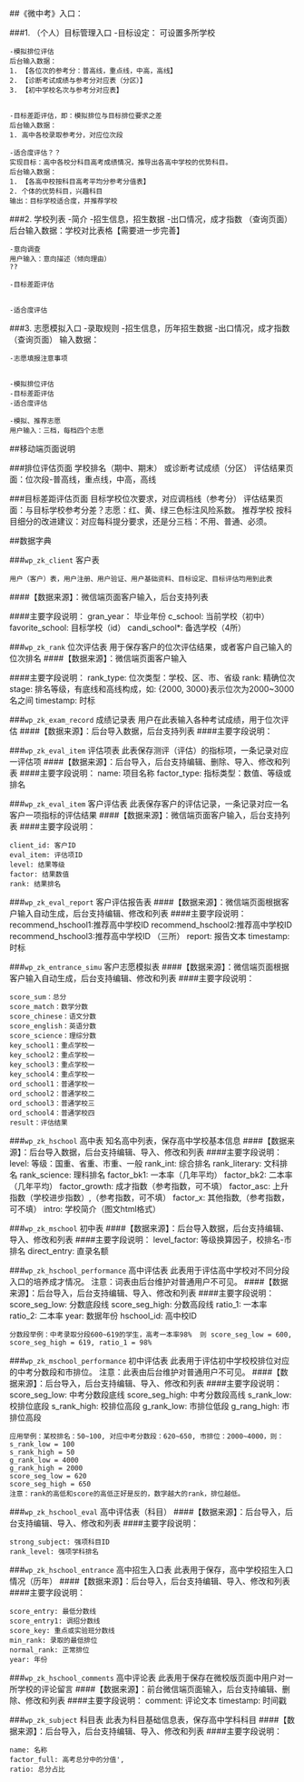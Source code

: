 ##《微中考》入口：

###1. （个人）目标管理入口
    -目标设定：
    可设置多所学校

    -模拟排位评估
    后台输入数据：
    1. 【各位次的参考分：普高线，重点线，中高，高线】
    2. 【诊断考试成绩与参考分对应表（分区）】
    3. 【初中学校名次与参考分对应表】


    -目标差距评估，即：模拟排位与目标排位要求之差
    后台输入数据：
    1. 高中各校录取参考分，对应位次段

    -适合度评估？？
    实现目标：高中各校分科目高考成绩情况，推导出各高中学校的优势科目。
    后台输入数据：
    1. 【各高中校按科目高考平均分参考分值表】
    2. 个体的优势科目，兴趣科目
    输出：目标学校适合度，并推荐学校


###2. 学校列表
    -简介
    -招生信息，招生数据
    -出口情况，成才指数 （查询页面）
    后台输入数据：学校对比表格【需要进一步完善】

    -意向调查
    用户输入：意向描述（倾向理由）
    ??

    -目标差距评估


    -适合度评估

###3. 志愿模拟入口
    -录取规则
    -招生信息，历年招生数据
    -出口情况，成才指数 （查询页面）
    输入数据：

    -志愿填报注意事项


    -模拟排位评估
    -目标差距评估
    -适合度评估

    -模拟、推荐志愿
    用户输入：三档，每档四个志愿


##移动端页面说明


###排位评估页面
   学校排名（期中、期末）
   或诊断考试成绩（分区）
   评估结果页面：位次段-普高线，重点线，中高，高线

###目标差距评估页面
   目标学校位次要求，对应调档线（参考分）
   评估结果页面：与目标学校参考分差？志愿：红、黄、绿三色标注风险系数。
   推荐学校
   按科目细分的改进建议：对应每科提分要求，还是分三档：不用、普通、必须。


##数据字典

###`wp_zk_client` 客户表

    用户（客户）表，用户注册、用户验证、用户基础资料、目标设定、目标评估均用到此表

####【数据来源】：微信端页面客户输入，后台支持列表
	
####主要字段说明：
	gran_year： 毕业年份
	c_school: 当前学校（初中）
	favorite_school: 目标学校（id）
	candi_school*: 备选学校（4所）

###`wp_zk_rank` 位次评估表
	用于保存客户的位次评估结果，或者客户自己输入的位次排名
####【数据来源】：微信端页面客户输入

####主要字段说明：
	rank_type: 位次类型：学校、区、市、省级
	rank: 精确位次
	stage: 排名等级，有底线和高线构成，如: {2000, 3000}表示位次为2000~3000名之间
	timestamp: 时标


###`wp_zk_exam_record` 成绩记录表
	用户在此表输入各种考试成绩，用于位次评估
####【数据来源】：后台导入数据，后台支持列表
####主要字段说明：

###`wp_zk_eval_item` 评估项表
    此表保存测评（评估）的指标项，一条记录对应一评估项
####【数据来源】：后台导入，后台支持编辑、删除、导入、修改和列表
####主要字段说明：
     name: 项目名称
     factor_type: 指标类型：数值、等级或排名

###`wp_zk_eval_item` 客户评估表
    此表保存客户的评估记录，一条记录对应一名客户一项指标的评估结果
####【数据来源】：微信端页面客户输入，后台支持列表
####主要字段说明：

    client_id: 客户ID
    eval_item: 评估项ID
    level: 结果等级
    factor: 结果数值
    rank: 结果排名

###`wp_zk_eval_report` 客户评估报告表
####【数据来源】：微信端页面根据客户输入自动生成，后台支持编辑、修改和列表
####主要字段说明：
    recommend_hschool1:推荐高中学校ID
    recommend_hschool2:推荐高中学校ID
    recommend_hschool3:推荐高中学校ID （三所）
    report: 报告文本
    timestamp:时标

###`wp_zk_entrance_simu` 客户志愿模拟表
####【数据来源】：微信端页面根据客户输入自动生成，后台支持编辑、修改和列表
####主要字段说明：

    score_sum：总分
    score_match：数学分数
    score_chinese：语文分数
    score_english：英语分数
    score_science：理综分数
    key_school1：重点学校一
    key_school2：重点学校一
    key_school3：重点学校一
    key_school4：重点学校一
    ord_school1：普通学校一
    ord_school2：普通学校二
    ord_school3：普通学校三
    ord_school4：普通学校四
    result：评估结果


###`wp_zk_hschool` 高中表
    知名高中列表，保存高中学校基本信息
####【数据来源】：后台导入数据，后台支持编辑、导入、修改和列表
####主要字段说明：
    level: 等级：国重、省重、市重、一般
    rank_int: 综合排名
    rank_literary: 文科排名
    rank_science: 理科排名
    factor_bk1: 一本率（几年平均）
    factor_bk2: 二本率（几年平均）
    factor_growth: 成才指数（参考指数，可不填）
    factor_asc: 上升指数（学校进步指数）,（参考指数，可不填）
    factor_x: 其他指数,（参考指数，可不填）
    intro: 学校简介（图文html格式）

###`wp_zk_mschool` 初中表
####【数据来源】：后台导入数据，后台支持编辑、导入、修改和列表
####主要字段说明：
    level_factor: 等级换算因子，校排名-市排名
    direct_entry: 直录名额

###`wp_zk_hschool_performance` 高中评估表
	此表用于评估高中学校对不同分段入口的培养成才情况。
	注意：词表由后台维护对普通用户不可见。
####【数据来源】：后台导入，后台支持编辑、导入、修改和列表
####主要字段说明：
	score_seg_low: 分数底段线
	score_seg_high: 分数高段线
	ratio_1: 一本率
	ratio_2: 二本率
	year: 数据年份
	hschool_id: 高中校ID

	分数段举例：中考录取分段600~619的学生，高考一本率98%  则 score_seg_low = 600, score_seg_high = 619, ratio_1 = 98%

###`wp_zk_mschool_performance` 初中评估表
	此表用于评估初中学校校排位对应的中考分数段和市排位。
	注意：此表由后台维护对普通用户不可见。
####【数据来源】：后台导入，后台支持编辑、导入、修改和列表
####主要字段说明：
	score_seg_low: 中考分数段底线
	score_seg_high: 中考分数段高线
	s_rank_low: 校排位底段
	s_rank_high: 校排位高段
	g_rank_low:	市排位低段
	g_rang_high: 市排位高段

	应用举例：某校排名：50~100, 对应中考分数段：620~650, 市排位：2000~4000，则：
	s_rank_low = 100
	s_rank_high = 50
	g_rank_low = 4000
	g_rank_high = 2000
	score_seg_low = 620
    score_seg_high = 650
    注意：rank的高低和score的高低正好是反的，数字越大的rank，排位越低。

###`wp_zk_hschool_eval` 高中评估表（科目）
####【数据来源】：后台导入，后台支持编辑、导入、修改和列表
####主要字段说明：

    strong_subject: 强项科目ID
    rank_level: 强项学科排名

###`wp_zk_hschool_entrance` 高中招生入口表
    此表用于保存，高中学校招生入口情况（历年）
####【数据来源】：后台导入，后台支持编辑、导入、修改和列表
####主要字段说明：

    score_entry: 最低分数线
    score_entry1: 调招分数线
    score_key: 重点或实验班分数线
    min_rank: 录取的最低排位
    normal_rank: 正常排位
    year: 年份

###`wp_zk_hschool_comments` 高中评论表
    此表用于保存在微校版页面中用户对一所学校的评论留言
####【数据来源】：前台微信端页面输入，后台支持编辑、删除、修改和列表
####主要字段说明：
    comment: 评论文本
    timestamp: 时间戳

###`wp_zk_subject` 科目表
    此表为科目基础信息表，保存高中学科科目
####【数据来源】：后台导入，后台支持编辑、导入、修改和列表
####主要字段说明：

    name: 名称
    factor_full: 高考总分中的分值',
    ratio: 总分占比
